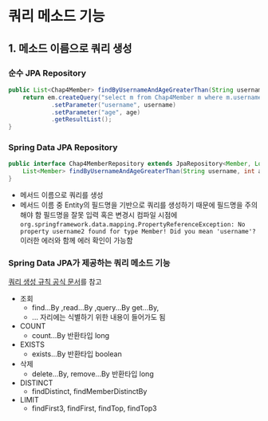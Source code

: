 # 쿼리 메소드 기능

## 1. 메소드 이름으로 쿼리 생성

### 순수 JPA Repository

```java
public List<Chap4Member> findByUsernameAndAgeGreaterThan(String username, int age) {
    return em.createQuery("select m from Chap4Member m where m.username = :username and m.age > :age")
            .setParameter("username", username)
            .setParameter("age", age)
            .getResultList();
}
```

   

### Spring Data JPA Repository

```java
public interface Chap4MemberRepository extends JpaRepository<Member, Long> {
    List<Member> findByUsernameAndAgeGreaterThan(String username, int age);
}
```

- 메서드 이름으로 쿼리를 생성
- 메서드 이름 중 Entity의 필드명을 기반으로 쿼리를 생성하기 때문에 필드명을 주의해야 함
  필드명을 잘못 입력 혹은 변경시 컴파일 시점에`org.springframework.data.mapping.PropertyReferenceException: No property username2 found for type Member! Did you mean 'username'?` 이러한 에러와 함께 에러 확인이 가능함

  

### Spring Data JPA가 제공하는 쿼리 메소드 기능

[쿼리 생성 규칙 공식 문서](https://docs.spring.io/spring-data/jpa/docs/current/reference/html/#jpa.query-methods.query-creation)를 참고

- 조회
  - find...By ,read...By ,query...By get...By,
  - ... 자리에는 식별하기 위한 내용이 들어가도 됨
- COUNT
     - count...By 반환타입 long
- EXISTS
     - exists...By 반환타입 boolean
- 삭제
     - delete...By, remove...By 반환타입 long 
- DISTINCT
     - findDistinct, findMemberDistinctBy 
- LIMIT
     - findFirst3, findFirst, findTop, findTop3



